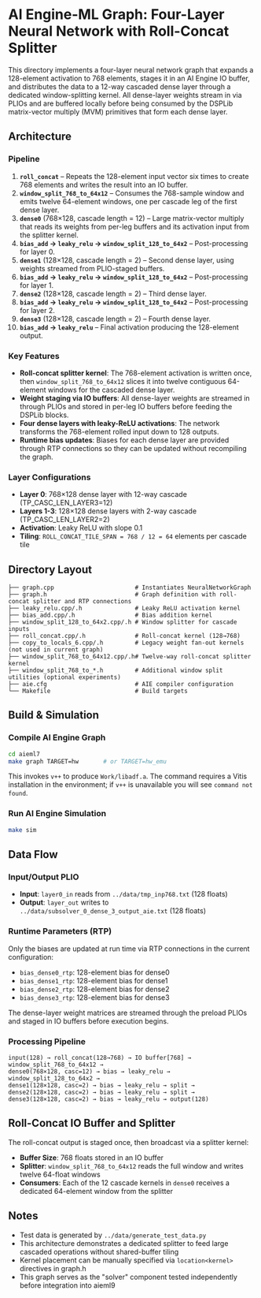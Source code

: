 # AI Engine-ML Graph: Four-Layer Neural Network with Roll-Concat Splitter

This directory implements a four-layer neural network graph that expands a 128-element activation to 768 elements, stages it in an AI Engine IO buffer, and distributes the data to a 12-way cascaded dense layer through a dedicated window-splitting kernel.  All dense-layer weights stream in via PLIOs and are buffered locally before being consumed by the DSPLib matrix-vector multiply (MVM) primitives that form each dense layer.

## Architecture

### Pipeline
1. **`roll_concat`** – Repeats the 128-element input vector six times to create 768 elements and writes the result into an IO buffer.
2. **`window_split_768_to_64x12`** – Consumes the 768-sample window and emits twelve 64-element windows, one per cascade leg of the first dense layer.
3. **`dense0`** (768×128, cascade length = 12) – Large matrix-vector multiply that reads its weights from per-leg buffers and its activation input from the splitter kernel.
4. **`bias_add` → `leaky_relu` → `window_split_128_to_64x2`** – Post-processing for layer 0.
5. **`dense1`** (128×128, cascade length = 2) – Second dense layer, using weights streamed from PLIO-staged buffers.
6. **`bias_add` → `leaky_relu` → `window_split_128_to_64x2`** – Post-processing for layer 1.
7. **`dense2`** (128×128, cascade length = 2) – Third dense layer.
8. **`bias_add` → `leaky_relu` → `window_split_128_to_64x2`** – Post-processing for layer 2.
9. **`dense3`** (128×128, cascade length = 2) – Fourth dense layer.
10. **`bias_add` → `leaky_relu`** – Final activation producing the 128-element output.

### Key Features
- **Roll-concat splitter kernel**: The 768-element activation is written once, then `window_split_768_to_64x12` slices it into twelve contiguous 64-element windows for the cascaded dense layer.
- **Weight staging via IO buffers**: All dense-layer weights are streamed in through PLIOs and stored in per-leg IO buffers before feeding the DSPLib blocks.
- **Four dense layers with leaky-ReLU activations**: The network transforms the 768-element rolled input down to 128 outputs.
- **Runtime bias updates**: Biases for each dense layer are provided through RTP connections so they can be updated without recompiling the graph.

### Layer Configurations
- **Layer 0**: 768×128 dense layer with 12-way cascade (TP_CASC_LEN_LAYER3=12)
- **Layers 1-3**: 128×128 dense layers with 2-way cascade (TP_CASC_LEN_LAYER2=2)
- **Activation**: Leaky ReLU with slope 0.1
- **Tiling**: `ROLL_CONCAT_TILE_SPAN = 768 / 12 = 64` elements per cascade tile

## Directory Layout

```
├── graph.cpp                       # Instantiates NeuralNetworkGraph
├── graph.h                         # Graph definition with roll-concat splitter and RTP connections
├── leaky_relu.cpp/.h               # Leaky ReLU activation kernel
├── bias_add.cpp/.h                 # Bias addition kernel
├── window_split_128_to_64x2.cpp/.h # Window splitter for cascade inputs
├── roll_concat.cpp/.h              # Roll-concat kernel (128→768)
├── copy_to_locals_6.cpp/.h         # Legacy weight fan-out kernels (not used in current graph)
├── window_split_768_to_64x12.cpp/.h# Twelve-way roll-concat splitter kernel
├── window_split_768_to_*.h         # Additional window split utilities (optional experiments)
├── aie.cfg                         # AIE compiler configuration
└── Makefile                        # Build targets
```

## Build & Simulation

### Compile AI Engine Graph
```bash
cd aieml7
make graph TARGET=hw       # or TARGET=hw_emu
```
This invokes `v++` to produce `Work/libadf.a`.  The command requires a Vitis installation in the environment; if `v++` is unavailable you will see `command not found`.

### Run AI Engine Simulation
```bash
make sim
```

## Data Flow

### Input/Output PLIO
- **Input**: `layer0_in` reads from `../data/tmp_inp768.txt` (128 floats)
- **Output**: `layer_out` writes to `../data/subsolver_0_dense_3_output_aie.txt` (128 floats)

### Runtime Parameters (RTP)
Only the biases are updated at run time via RTP connections in the current configuration:
- `bias_dense0_rtp`: 128-element bias for dense0
- `bias_dense1_rtp`: 128-element bias for dense1
- `bias_dense2_rtp`: 128-element bias for dense2
- `bias_dense3_rtp`: 128-element bias for dense3

The dense-layer weight matrices are streamed through the preload PLIOs and staged in IO buffers before execution begins.

### Processing Pipeline
```
input(128) → roll_concat(128→768) → IO buffer[768] → window_split_768_to_64x12 →
dense0(768×128, casc=12) → bias → leaky_relu → window_split_128_to_64x2 →
dense1(128×128, casc=2) → bias → leaky_relu → split →
dense2(128×128, casc=2) → bias → leaky_relu → split →
dense3(128×128, casc=2) → bias → leaky_relu → output(128)
```

## Roll-Concat IO Buffer and Splitter

The roll-concat output is staged once, then broadcast via a splitter kernel:
- **Buffer Size**: 768 floats stored in an IO buffer
- **Splitter**: `window_split_768_to_64x12` reads the full window and writes twelve 64-float windows
- **Consumers**: Each of the 12 cascade kernels in `dense0` receives a dedicated 64-element window from the splitter

## Notes
- Test data is generated by `../data/generate_test_data.py`
- This architecture demonstrates a dedicated splitter to feed large cascaded operations without shared-buffer tiling
- Kernel placement can be manually specified via `location<kernel>` directives in graph.h
- This graph serves as the "solver" component tested independently before integration into aieml9
